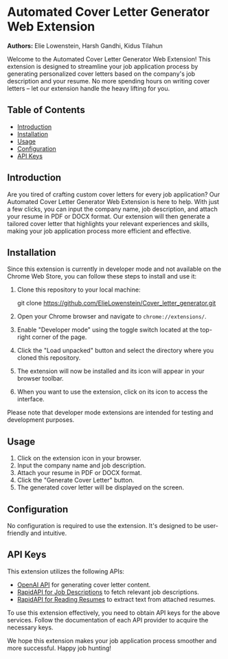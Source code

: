 # Automated Cover Letter Generator Web Extension

**Authors:** Elie Lowenstein, Harsh Gandhi, Kidus Tilahun

Welcome to the Automated Cover Letter Generator Web Extension! This extension is designed to streamline your job application process by generating personalized cover letters based on the company's job description and your resume. No more spending hours on writing cover letters – let our extension handle the heavy lifting for you.

## Table of Contents

- [Introduction](#introduction)
- [Installation](#installation)
- [Usage](#usage)
- [Configuration](#configuration)
- [API Keys](#api-keys)

## Introduction

Are you tired of crafting custom cover letters for every job application? Our Automated Cover Letter Generator Web Extension is here to help. With just a few clicks, you can input the company name, job description, and attach your resume in PDF or DOCX format. Our extension will then generate a tailored cover letter that highlights your relevant experiences and skills, making your job application process more efficient and effective.

## Installation

Since this extension is currently in developer mode and not available on the Chrome Web Store, you can follow these steps to install and use it:

1. Clone this repository to your local machine:

   git clone https://github.com/ElieLowenstein/Cover_letter_generator.git

3. Open your Chrome browser and navigate to `chrome://extensions/`.

4. Enable "Developer mode" using the toggle switch located at the top-right corner of the page.

5. Click the "Load unpacked" button and select the directory where you cloned this repository.

6. The extension will now be installed and its icon will appear in your browser toolbar.

7. When you want to use the extension, click on its icon to access the interface.

Please note that developer mode extensions are intended for testing and development purposes. 


## Usage

1. Click on the extension icon in your browser.
2. Input the company name and job description.
3. Attach your resume in PDF or DOCX format.
4. Click the "Generate Cover Letter" button.
5. The generated cover letter will be displayed on the screen.

## Configuration

No configuration is required to use the extension. It's designed to be user-friendly and intuitive.

## API Keys

This extension utilizes the following APIs:

- [OpenAI API](https://openai.com/blog/openai-api) for generating cover letter content.
- [RapidAPI for Job Descriptions](https://rapidapi.com/letscrape-6bRBa3QguO5/api/jsearch) to fetch relevant job descriptions.
- [RapidAPI for Reading Resumes](https://rapidapi.com/docwire-docwire-default/api/docwire-doctotext) to extract text from attached resumes.

To use this extension effectively, you need to obtain API keys for the above services. Follow the documentation of each API provider to acquire the necessary keys.

We hope this extension makes your job application process smoother and more successful. Happy job hunting!
